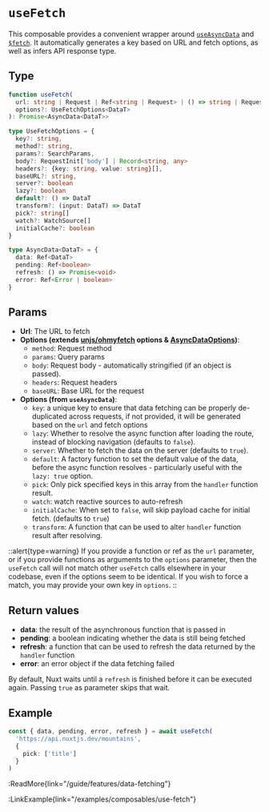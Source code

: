 # `useFetch`

This composable provides a convenient wrapper around [`useAsyncData`](/api/composables/use-async-data) and [`$fetch`](/api/utils/$fetch). It automatically generates a key based on URL and fetch options, as well as infers API response type.

## Type

```ts [Signature]
function useFetch(
  url: string | Request | Ref<string | Request> | () => string | Request,
  options?: UseFetchOptions<DataT>
): Promise<AsyncData<DataT>>

type UseFetchOptions = {
  key?: string,
  method?: string,
  params?: SearchParams,
  body?: RequestInit['body'] | Record<string, any>
  headers?: {key: string, value: string}[],
  baseURL?: string,
  server?: boolean
  lazy?: boolean
  default?: () => DataT
  transform?: (input: DataT) => DataT
  pick?: string[]
  watch?: WatchSource[]
  initialCache?: boolean
}

type AsyncData<DataT> = {
  data: Ref<DataT>
  pending: Ref<boolean>
  refresh: () => Promise<void>
  error: Ref<Error | boolean>
}
```

## Params

* **Url**: The URL to fetch
* **Options (extends [unjs/ohmyfetch](https://github.com/unjs/ohmyfetch) options & [AsyncDataOptions](/api/composables/use-async-data#params))**:
  * `method`: Request method
  * `params`: Query params
  * `body`: Request body - automatically stringified (if an object is passed).
  * `headers`: Request headers
  * `baseURL`: Base URL for the request
* **Options (from `useAsyncData`)**:
  * `key`: a unique key to ensure that data fetching can be properly de-duplicated across requests, if not provided, it will be generated based on the `url` and fetch options
  * `lazy`: Whether to resolve the async function after loading the route, instead of blocking navigation (defaults to `false`).
  * `server`: Whether to fetch the data on the server (defaults to `true`).
  * `default`: A factory function to set the default value of the data, before the async function resolves - particularly useful with the `lazy: true` option.
  * `pick`: Only pick specified keys in this array from the `handler` function result.
  * `watch`: watch reactive sources to auto-refresh
  * `initialCache`: When set to `false`, will skip payload cache for initial fetch. (defaults to `true`)
  * `transform`: A function that can be used to alter `handler` function result after resolving.

::alert{type=warning}
If you provide a function or ref as the `url` parameter, or if you provide functions as arguments to the `options` parameter, then the `useFetch` call will not match other `useFetch` calls elsewhere in your codebase, even if the options seem to be identical. If you wish to force a match, you may provide your own key in `options`.
::

## Return values

* **data**: the result of the asynchronous function that is passed in
* **pending**: a boolean indicating whether the data is still being fetched
* **refresh**: a function that can be used to refresh the data returned by the `handler` function
* **error**: an error object if the data fetching failed

By default, Nuxt waits until a `refresh` is finished before it can be executed again. Passing `true` as parameter skips that wait.

## Example

```ts
const { data, pending, error, refresh } = await useFetch(
  'https://api.nuxtjs.dev/mountains',
  {
    pick: ['title']
  }
)
```

:ReadMore{link="/guide/features/data-fetching"}

:LinkExample{link="/examples/composables/use-fetch"}
